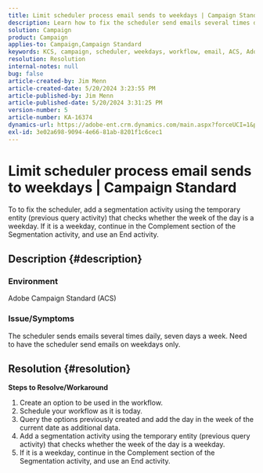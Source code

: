```yaml
---
title: Limit scheduler process email sends to weekdays | Campaign Standard
description: Learn how to fix the scheduler send emails several times daily, seven days a week.
solution: Campaign
product: Campaign
applies-to: Campaign,Campaign Standard
keywords: KCS, campaign, scheduler, weekdays, workflow, email, ACS, Adobe Campaign Standard, Troubleshooting
resolution: Resolution
internal-notes: null
bug: false
article-created-by: Jim Menn
article-created-date: 5/20/2024 3:23:55 PM
article-published-by: Jim Menn
article-published-date: 5/20/2024 3:31:25 PM
version-number: 5
article-number: KA-16374
dynamics-url: https://adobe-ent.crm.dynamics.com/main.aspx?forceUCI=1&pagetype=entityrecord&etn=knowledgearticle&id=508fa9f5-bc16-ef11-9f8a-6045bd006268
exl-id: 3e02a698-9094-4e66-81ab-8201f1c6cec1
---
```

# Limit scheduler process email sends to weekdays | Campaign Standard


To to fix the scheduler, add a segmentation activity using the temporary entity (previous query activity) that checks whether the week of the day is a weekday. If it is a weekday, continue in the Complement section of the Segmentation activity, and use an End activity.

## Description {#description}


### <b>Environment</b>

Adobe Campaign Standard (ACS)



### <b>Issue/Symptoms</b>

The scheduler sends emails several times daily, seven days a week. Need to have the scheduler send emails on weekdays only.


## Resolution {#resolution}

<b>Steps to Resolve/Workaround</b>
1. Create an option to be used in the workflow.
2. Schedule your workflow as it is today.
3. Query the options previously created and add the day in the week of the current date as additional data.
4. Add a segmentation activity using the temporary entity (previous query activity) that checks whether the week of the day is a weekday.
5. If it is a weekday, continue in the Complement section of the Segmentation activity, and use an End activity.
